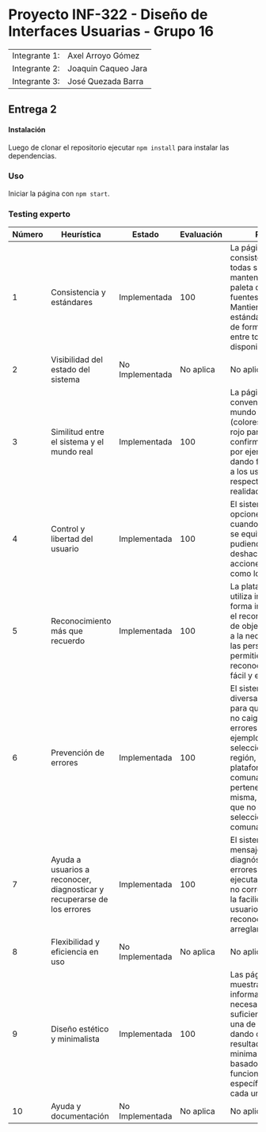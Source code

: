 # Proyecto INF-322 - Diseño de Interfaces Usuarias - Grupo 16

|                                   |                                   |
|-----------------------------------|-----------------------------------|
|Integrante 1:                      |  Axel Arroyo Gómez                |
|Integrante 2:                      |  Joaquin Caqueo Jara              |
|Integrante 3:                      |  José Quezada Barra               |

## Entrega 2


#### Instalación
Luego de clonar el repositorio ejecutar ```npm install``` para instalar las dependencias.

### Uso
Iniciar la página con ```npm start```.

### Testing experto

| Número  | Heurística                                                                  | Estado           | Evaluación   | Razón |
| ------- | --------                                                                    | --------         |---------     |------ |
| 1       | Consistencia y estándares                                                   | Implementada     | 100          | La página resulta consistente entre todas sus vistas, manteniendo la paleta de colores, fuentes y tamaños. Mantiene el estándar de relleno de formularios entre todos los disponibles.
| 2       | Visibilidad del estado del sistema                                          | No Implementada  | No aplica    | No aplica
| 3       | Similitud entre el sistema y el mundo real                                  | Implementada     | 100          | La página sigue las convenciones del mundo real (colores verde y rojo para confirmar/rechazar, por ejemplo), dando familiaridad a los usuarios con respecto a la realidad.
| 4       | Control y libertad del usuario                                              | Implementada     | 100          | El sistema presenta opciones claras cuando el usuario se equivoca, pudiendo este deshacer y rehacer acciones según como lo estime.
| 5       | Reconocimiento más que recuerdo                                             | Implementada     | 100          | La plataforma utiliza imágenes de forma intuitiva para el reconocimiento de objetos en base a la necesidad de las personas, permitiendo un reconocimiento fácil y eficiente.
| 6       | Prevención de errores                                                       | Implementada     | 100          | El sistema ofrece diversas opciones para que el usuario no caiga en errores. Por ejemplo, al seleccionar una región, la plataforma filtra las comunas pertenecientes a la misma, de forma que no pueda seleccionar una comuna inválida.
| 7       | Ayuda a usuarios a reconocer, diagnosticar y recuperarse de los errores     | Implementada     | 100          | El sistema presenta mensajes claros de diagnóstico de errores cuando se ejecuta una acción no correcta, dando la facilidad al usuario de poder reconocerlo y arreglarlo.
| 8       | Flexibilidad y eficiencia en uso                                            | No Implementada  | No aplica    | No aplica
| 9       | Diseño estético y minimalista                                               | Implementada     | 100          | Las páginas muestran la información necesaria y suficiente en cada una de sus vistas, dando como resultado un diseño minimalista y basado en las funciones específicas de cada una.
| 10      | Ayuda y documentación                                                       | No Implementada  | No aplica    | No aplica



<!-- va ??
La Entrega 2 del proyecto consistirá en el desarrollo de la interfaz propuesta en la Entrega 1 y su testeo experto. Para ello se pide la implementación de un prototipo mínimo que permita la ejecución de las tareas especificadas en la Entrega 1. Esta implementación debe incluir la funcionalidad mínima necesaria para que los expertos puedan evaluar la interfaz. Se recuerda que la evaluación experta consiste en una revisión de pautas por parte de un usuario experto en interfaces usuarias y dichas pautas en este caso serán las Heurísticas de Nielsen. Debido a que hay heurísticas que no podrán ser evaluadas debido al estado temprano del desarrollo (por ejemplo la Heurística 10) 
de la interfaz desarrollada en la Entrega 1 se deberá indicar qué heurísticas no han sido evaluadas, pero hay algunas que requieren un avance obligatorio.

La entrega consistirá en un documento en formato Markdown (**subido al repositrio Git con enlace en Aula**) que incluya:

 * URL del repositorio en Gitlab donde se encuentra el código del prototipo que permita la evaluación de las tareas indicadas en la Entrega 1
   - El prototipo debe cumplir al menos con la Heurística 1 (consistencia y estándares), 3 (similitud entre el sistema y el mundo real) y 9 (diseño estético y minimalista).
   - Se recomienda el uso de Web Components en su framework de desarrollo preferido (React, Vue, etc.) ya que ayuda con las heurísticas 1 y 9. ()
   
 * Informe con la evaluación experta
   - Por cada Heurística indicar si se cumple o no, y la razón por la cuál se cumple. Si no está implementada indicar el por qué. Es decir, debe haber una explicación de por qué se cumple o no para **todas** las heurísticas.
   - La evaluación heurística la debe realizar un experto de otro grupo, ustedes deberán encontrar a otro grupo que les evalúe a través de Discord. -->

 
